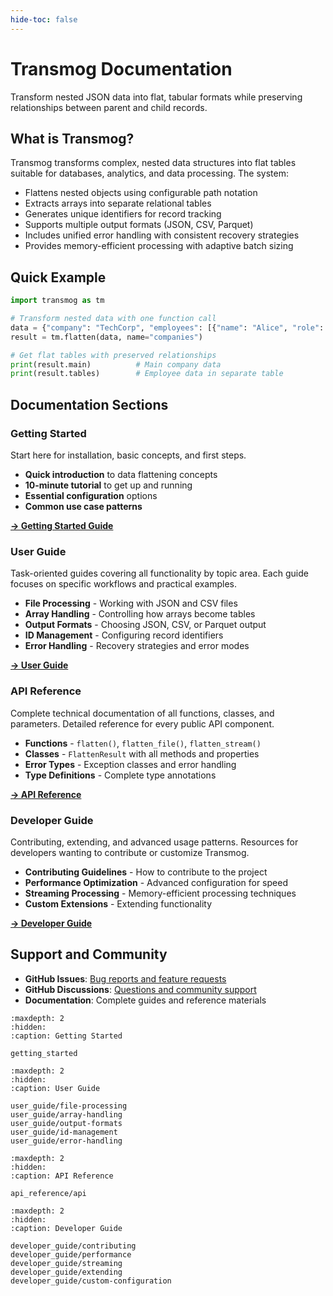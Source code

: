 ```yaml
---
hide-toc: false
---
```


# Transmog Documentation

Transform nested JSON data into flat, tabular formats while preserving relationships between parent and child records.

## What is Transmog?

Transmog transforms complex, nested data structures into flat tables suitable for databases, analytics, and data processing. The system:

- Flattens nested objects using configurable path notation
- Extracts arrays into separate relational tables
- Generates unique identifiers for record tracking
- Supports multiple output formats (JSON, CSV, Parquet)
- Includes unified error handling with consistent recovery strategies
- Provides memory-efficient processing with adaptive batch sizing

## Quick Example

```python
import transmog as tm

# Transform nested data with one function call
data = {"company": "TechCorp", "employees": [{"name": "Alice", "role": "Engineer"}]}
result = tm.flatten(data, name="companies")

# Get flat tables with preserved relationships
print(result.main)          # Main company data
print(result.tables)        # Employee data in separate table
```

## Documentation Sections

### Getting Started
Start here for installation, basic concepts, and first steps.

- **Quick introduction** to data flattening concepts
- **10-minute tutorial** to get up and running
- **Essential configuration** options
- **Common use case patterns**

[**→ Getting Started Guide**](getting_started.md)

### User Guide
Task-oriented guides covering all functionality by topic area. Each guide focuses on specific workflows and practical examples.

- **File Processing** - Working with JSON and CSV files
- **Array Handling** - Controlling how arrays become tables
- **Output Formats** - Choosing JSON, CSV, or Parquet output
- **ID Management** - Configuring record identifiers
- **Error Handling** - Recovery strategies and error modes

[**→ User Guide**](user_guide/file-processing.md)

### API Reference
Complete technical documentation of all functions, classes, and parameters. Detailed reference for every public API component.

- **Functions** - `flatten()`, `flatten_file()`, `flatten_stream()`
- **Classes** - `FlattenResult` with all methods and properties
- **Error Types** - Exception classes and error handling
- **Type Definitions** - Complete type annotations

[**→ API Reference**](api_reference/api.md)

### Developer Guide
Contributing, extending, and advanced usage patterns. Resources for developers wanting to contribute or customize Transmog.

- **Contributing Guidelines** - How to contribute to the project
- **Performance Optimization** - Advanced configuration for speed
- **Streaming Processing** - Memory-efficient processing techniques
- **Custom Extensions** - Extending functionality

[**→ Developer Guide**](developer_guide/contributing.md)

## Support and Community

- **GitHub Issues**: [Bug reports and feature requests](https://github.com/scottdraper8/transmog/issues)
- **GitHub Discussions**: [Questions and community support](https://github.com/scottdraper8/transmog/discussions)
- **Documentation**: Complete guides and reference materials

```{toctree}
:maxdepth: 2
:hidden:
:caption: Getting Started

getting_started
```

```{toctree}
:maxdepth: 2
:hidden:
:caption: User Guide

user_guide/file-processing
user_guide/array-handling
user_guide/output-formats
user_guide/id-management
user_guide/error-handling
```

```{toctree}
:maxdepth: 2
:hidden:
:caption: API Reference

api_reference/api
```

```{toctree}
:maxdepth: 2
:hidden:
:caption: Developer Guide

developer_guide/contributing
developer_guide/performance
developer_guide/streaming
developer_guide/extending
developer_guide/custom-configuration
```
